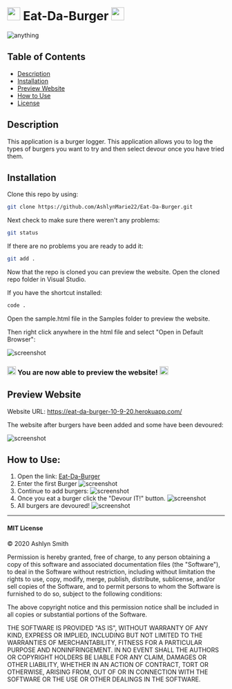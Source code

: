 # <img src="https://media.giphy.com/media/3og0INs7kEnoBYDGNi/giphy.gif" width="30px"> Eat-Da-Burger <img src="https://media.giphy.com/media/3og0INs7kEnoBYDGNi/giphy.gif" width="30px">
![anything](https://img.shields.io/badge/license-MIT-red)

## Table of Contents

* [Description](#description)
* [Installation](#installation)
* [Preview Website](#preview-website)
* [How to Use](#how-to-use)
* [License](#mit-license)


## Description

This application is a burger logger. This application allows you to log the types of burgers you want to try and then select devour once you have tried them. 

## Installation

Clone this repo by using:

```bash
git clone https://github.com/AshlynMarie22/Eat-Da-Burger.git
````

Next check to make sure there weren't any problems:
```bash
git status
````

If there are no problems you are ready to add it:

```bash
git add .
````

Now that the repo is cloned you can preview the website. Open the cloned repo folder in Visual Studio.

If you have the shortcut installed:

```bash
code .
````

Open the sample.html file in the Samples folder to preview the website.

Then right click anywhere in the html file and select "Open in Default Browser":

![screenshot](https://ashlynimages.s3.us-east-2.amazonaws.com/Screen+Shot+2020-08-27+at+3.27.50+PM.png)


### <img src="https://cdn.shopify.com/s/files/1/1061/1924/products/4_grande.png?v=1571606116" width="20px"/> You are now able to preview the website! <img src="https://cdn.shopify.com/s/files/1/1061/1924/products/4_grande.png?v=1571606116" width="20px"/>


## Preview Website

Website URL: https://eat-da-burger-10-9-20.herokuapp.com/

The website after burgers have been added and some have been devoured:

![screenshot](https://ashlynimages.s3.us-east-2.amazonaws.com/Burger+Preview.png)


## How to Use:
1. Open the link: [Eat-Da-Burger](https://eat-da-burger-10-9-20.herokuapp.com/)
2. Enter the first Burger
![screenshot](https://ashlynimages.s3.us-east-2.amazonaws.com/Adding+Burger+1.png)
3. Continue to add burgers:
![screenshot](https://ashlynimages.s3.us-east-2.amazonaws.com/Burgers+Added.png)
4. Once you eat a burger click the "Devour IT!" button.
![screenshot](https://ashlynimages.s3.us-east-2.amazonaws.com/1+Burgered+Devoured.png)
5. All burgers are devoured!
![screenshot](https://ashlynimages.s3.us-east-2.amazonaws.com/All+Burgers+Devoured.png)





---

#### MIT License

© 2020 Ashlyn Smith

Permission is hereby granted, free of charge, to any person obtaining a copy
of this software and associated documentation files (the "Software"), to deal
in the Software without restriction, including without limitation the rights
to use, copy, modify, merge, publish, distribute, sublicense, and/or sell
copies of the Software, and to permit persons to whom the Software is
furnished to do so, subject to the following conditions:

The above copyright notice and this permission notice shall be included in all
copies or substantial portions of the Software.

THE SOFTWARE IS PROVIDED "AS IS", WITHOUT WARRANTY OF ANY KIND, EXPRESS OR
IMPLIED, INCLUDING BUT NOT LIMITED TO THE WARRANTIES OF MERCHANTABILITY,
FITNESS FOR A PARTICULAR PURPOSE AND NONINFRINGEMENT. IN NO EVENT SHALL THE
AUTHORS OR COPYRIGHT HOLDERS BE LIABLE FOR ANY CLAIM, DAMAGES OR OTHER
LIABILITY, WHETHER IN AN ACTION OF CONTRACT, TORT OR OTHERWISE, ARISING FROM,
OUT OF OR IN CONNECTION WITH THE SOFTWARE OR THE USE OR OTHER DEALINGS IN THE
SOFTWARE.